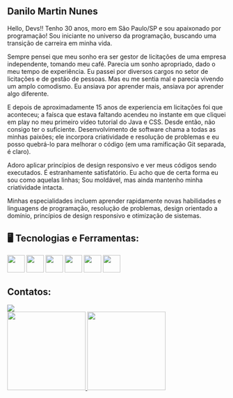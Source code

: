 ## Danilo Martin Nunes

Hello, Devs!!
Tenho 30 anos, moro em São Paulo/SP e sou apaixonado por programação! Sou iniciante no universo da programação, buscando uma transição de carreira em minha vida.

Sempre pensei que meu sonho era ser gestor de licitações de uma empresa independente, tomando meu café. Parecia um sonho apropriado, dado o meu tempo de experiência. Eu passei por diversos cargos no setor de licitações e de gestão de pessoas. Mas eu me sentia mal e parecia vivendo um amplo comodismo. Eu ansiava por aprender mais, ansiava por aprender algo diferente.

E depois de aproximadamente 15 anos de experiencia em licitações foi que aconteceu; a faísca que estava faltando acendeu no instante em que cliquei em play no meu primeiro vídeo tutorial do Java e CSS. Desde então, não consigo ter o suficiente. Desenvolvimento de software chama a todas as minhas paixões; ele incorpora criatividade e resolução de problemas e eu posso quebrá-lo para melhorar o código (em uma ramificação Git separada, é claro).

Adoro aplicar princípios de design responsivo e ver meus códigos sendo executados. É estranhamente satisfatório. Eu acho que de certa forma eu sou como aquelas linhas; Sou moldável, mas ainda mantenho minha criatividade intacta.

Minhas especialidades incluem aprender rapidamente novas habilidades e linguagens de programação, resolução de problemas, design orientado a domínio, princípios de design responsivo e otimização de sistemas. 

## 🖥️ Tecnologias e Ferramentas:

<img src="https://cdn.jsdelivr.net/gh/devicons/devicon/icons/javascript/javascript-original.svg" width="40" height="40"/> <img src="https://cdn.jsdelivr.net/gh/devicons/devicon/icons/linux/linux-original.svg" width="40" height="40"/> <img src="https://cdn.jsdelivr.net/gh/devicons/devicon/icons/git/git-original.svg" width="40" height="40"/> <img src="https://cdn.jsdelivr.net/gh/devicons/devicon/icons/github/github-original-wordmark.svg" width="40" height="40" /> <img src="https://cdn.jsdelivr.net/gh/devicons/devicon/icons/css3/css3-original-wordmark.svg" width="40" height="40" /> <img src="https://cdn.jsdelivr.net/gh/devicons/devicon/icons/html5/html5-original-wordmark.svg" width="40" height="40" />


## Contatos:

<div>
<a href="https://www.linkedin.com/in/danilo-nunes-martin/" target="_blank"><img src="https://img.shields.io/badge/-LinkedIn-%230077B5?style=for-the-badge&logo=linkedin&logoColor=white" target="_blank"></a>   
</div>
 
 
 <div>
<a href="https://github.com/danilomartinnunes">
<img height="180em" src="https://github-readme-stats.vercel.app/api/top-langs/?username=danilomartinnunes&layout=compact&langs_count=7&theme=dracula"/> 
<img height="180em" src="https://github-readme-stats.vercel.app/api username=danilomartinnunes&show_icons=true&theme=dracula&include_all_commits=true&count_private=true"/>
</div>
